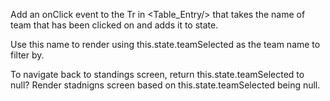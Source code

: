 Add an onClick event to the Tr in <Table_Entry/> that takes the name of team that has been clicked on and adds it to state.

Use this name to render <Matches/> using this.state.teamSelected as the team name to filter by. 

To navigate back to standings screen, return this.state.teamSelected to null? Render stadnigns screen based on this.state.teamSelected being null.